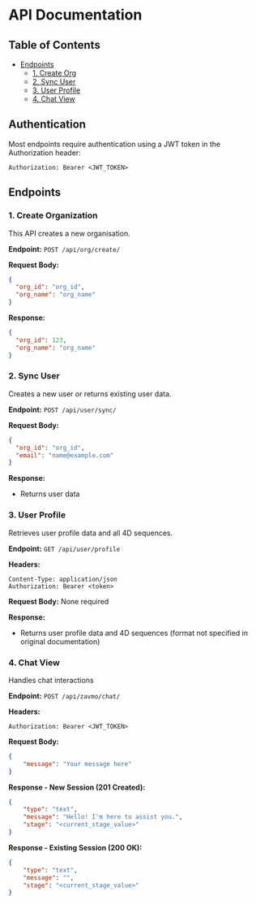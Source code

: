 # API Documentation

## Table of Contents
- [Endpoints](#endpoints)
  - [1. Create Org](#1-create-organization)
  - [2. Sync User](#2-sync-user)
  - [3. User Profile](#3-user-profile)
  - [4. Chat View](#4-chat)

## Authentication
Most endpoints require authentication using a JWT token in the Authorization header:
```
Authorization: Bearer <JWT_TOKEN>
```

## Endpoints

### 1. Create Organization
This API creates a new organisation.

**Endpoint:** `POST /api/org/create/`

**Request Body:**
```json
{
  "org_id": "org_id",
  "org_name": "org_name"
}
```

**Response:**
```json
{
  "org_id": 123,
  "org_name": "org_name"
}
```

### 2. Sync User
Creates a new user or returns existing user data.

**Endpoint:** `POST /api/user/sync/`

**Request Body:**
```json
{
  "org_id": "org_id",
  "email": "name@example.com"
}
```

**Response:**
- Returns user data 

### 3. User Profile
Retrieves user profile data and all 4D sequences.

**Endpoint:** `GET /api/user/profile`

**Headers:**
```
Content-Type: application/json
Authorization: Bearer <token>
```

**Request Body:**
None required

**Response:**
- Returns user profile data and 4D sequences (format not specified in original documentation)

### 4. Chat View
Handles chat interactions 

**Endpoint:** `POST /api/zavmo/chat/`

**Headers:**
```
Authorization: Bearer <JWT_TOKEN>
```

**Request Body:**
```json
{
    "message": "Your message here"
}
```

**Response - New Session (201 Created):**
```json
{
    "type": "text",
    "message": "Hello! I'm here to assist you.",
    "stage": "<current_stage_value>"
}
```

**Response - Existing Session (200 OK):**
```json
{
    "type": "text",
    "message": "",
    "stage": "<current_stage_value>"
}
```

